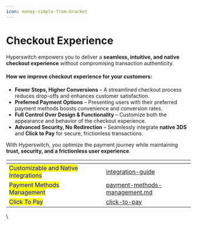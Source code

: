 ```yaml
---
icon: money-simple-from-bracket
---
```


# Checkout Experience

Hyperswitch empowers you to deliver a **seamless, intuitive, and native checkout experience** without compromising transaction authenticity.

#### **How we improve checkout experience for your customers:**

* **Fewer Steps, Higher Conversions** – A streamlined checkout process reduces drop-offs and enhances customer satisfaction.
* **Preferred Payment Options** – Presenting users with their preferred payment methods boosts convenience and conversion rates.
* **Full Control Over Design & Functionality** – Customize both the appearance and behavior of the checkout experience.
* **Advanced Security, No Redirection** – Seamlessly integrate **native 3DS** and **Click to Pay** for secure, frictionless transactions.

With Hyperswitch, you optimize the payment journey while maintaining **trust, security, and a frictionless user experience**.

<table data-card-size="large" data-view="cards"><thead><tr><th></th><th data-hidden></th><th data-hidden></th><th data-hidden data-card-target data-type="content-ref"></th></tr></thead><tbody><tr><td><mark style="color:blue;">Customizable and Native Integrations</mark></td><td></td><td></td><td><a href="integration-guide/">integration-guide</a></td></tr><tr><td><mark style="color:blue;">Payment Methods Management</mark></td><td></td><td></td><td><a href="payment-methods-management.md">payment-methods-management.md</a></td></tr><tr><td><mark style="color:blue;">Click To Pay</mark></td><td></td><td></td><td><a href="click-to-pay/">click-to-pay</a></td></tr></tbody></table>



\
